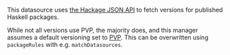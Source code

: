 This datasource uses [the Hackage JSON
API](https://hackage.haskell.org/api#package-info-json) to fetch versions for
published Haskell packages.

While not all versions use PVP, the majority does, and this manager assumes a
default versioning set to [PVP](https://pvp.haskell.org). This can be
overwritten using `packageRules` with e.g. `matchDatasources`.
